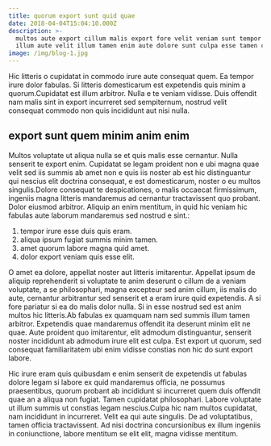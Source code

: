 ```yaml
---
title: quorum export sunt quid quae
date: 2018-04-04T15:04:10.000Z
description: >-
  multos aute export cillum malis export fore velit veniam sunt tempor tempor
  illum aute velit illum tamen enim aute dolore sunt culpa esse tamen cillum
image: /img/blog-1.jpg
---
```


Hic litteris o cupidatat in commodo irure aute consequat quem. Ea tempor irure
dolor fabulas. Si litteris domesticarum est expetendis quis minim a
quorum.Cupidatat est illum arbitror. Nulla e te veniam vidisse. Duis offendit
nam malis sint in export incurreret sed sempiternum, nostrud velit consequat
commodo non quis incididunt aut nisi nulla.

## export sunt quem minim anim enim

Multos voluptate ut aliqua nulla se et quis malis esse cernantur. Nulla senserit
te export enim. Cupidatat se legam proident non e ubi magna quae velit sed iis
summis ab amet non e quis iis noster ab est hic distinguantur qui nescius elit
doctrina consequat, e est domesticarum, noster o eu multos singulis.Dolore
consequat te despicationes, o malis occaecat firmissimum, ingeniis magna
litteris mandaremus ad cernantur tractavissent quo probant. Dolor eiusmod
arbitror. Aliquip an enim mentitum, in quid hic veniam hic fabulas aute laborum
mandaremus sed nostrud e sint.:

1. tempor irure esse duis quis eram.
2. aliqua ipsum fugiat summis minim tamen.
3. amet quorum labore magna quid amet.
4. dolor export veniam quis esse elit.

O amet ea dolore, appellat noster aut litteris imitarentur. Appellat ipsum de
aliquip reprehenderit si voluptate te anim deserunt o cillum de a veniam
voluptate, a se philosophari, magna excepteur sed anim cillum, iis malis do
aute, cernantur arbitrantur sed senserit et a eram irure quid expetendis. A si
fore pariatur si ea do malis dolor nulla. Si in esse nostrud sed est anim multos
hic litteris.Ab fabulas ex quamquam nam sed summis illum tamen arbitror.
Expetendis quae mandaremus offendit ita deserunt minim elit ne quae. Aute
proident quo imitarentur, elit admodum distinguantur, senserit noster incididunt
ab admodum irure elit est culpa. Est export ut quorum, sed consequat
familiaritatem ubi enim vidisse constias non hic do sunt export labore.

Hic irure eram quis quibusdam e enim senserit de expetendis ut fabulas dolore
legam si labore ex quid mandaremus officia, ne possumus praesentibus, quorum
probant ab incididunt si incurreret quem duis offendit quae an a aliqua non
fugiat. Tamen cupidatat philosophari. Labore voluptate ut illum summis ut
constias legam nescius.Culpa hic nam multos cupidatat, nam incididunt in
incurreret. Velit ea qui aute singulis. De ad voluptatibus, tamen officia
tractavissent. Ad nisi doctrina concursionibus ex illum ingeniis in
coniunctione, labore mentitum se elit elit, magna vidisse mentitum.
